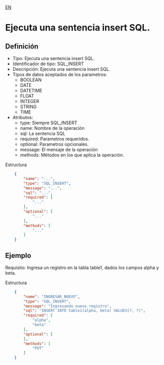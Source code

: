 [EN](SQL_INSERT.md)
# Ejecuta una sentencia insert SQL.

## Definición
* Tipo: Ejecuta una sentencia insert SQL.
* Identificador de tipo: SQL_INSERT
* Descripción: Ejecuta una sentencia insert SQL.
* Tipos de datos aceptados de los parametros:
  * BOOLEAN
  * DATE
  * DATETIME
  * FLOAT
  * INTEGER
  * STRING
  * TIME
* Atributos:
  * type: Siempre SQL_INSERT
  * name: Nombre de la operación
  * sql: La sentencia SQL 
  * required: Parametros requeridos.
  * optional: Parametros opcionales.
  * message: El mensaje de la operación
  * methods: Métodos en los que aplica la operación.

Estructura
```json
	{
		"name": "...",
		"type": "SQL_INSERT",
		"message": "...",
		"sql": "...",
		"required": [
			"..."
		],
		"optional": [
			"..."
		],
		"methods": [
			"..."
		]
	}
```
## Ejemplo

Requisito: Ingresa un registro en la tabla table1, dados los campos alpha y beta.

Estructura
```json
	{
		"name": "INGRESAR_NUEVO",
		"type": "SQL_INSERT",
		"message": "Ingresando nuevo registro",
		"sql": "INSERT INTO table1(alpha, beta) VALUES(?, ?)",
		"required": [
			"alpha",
			"beta"
		],
		"optional": [
		],
		"methods": [
			"PUT"
		]
	}
```
